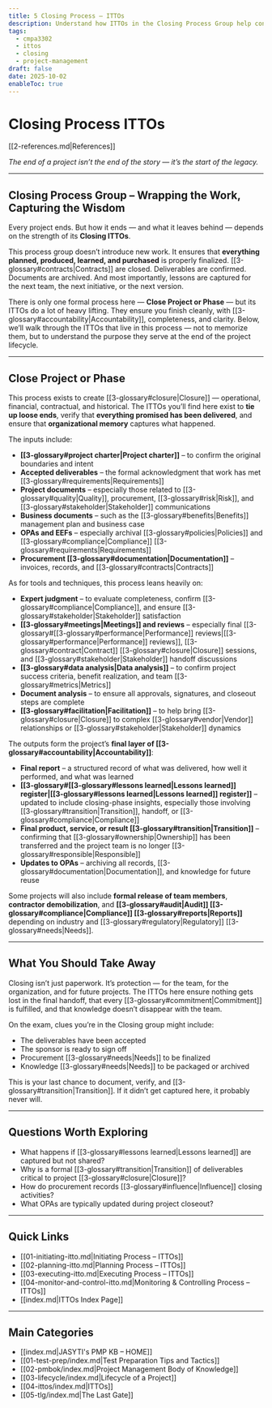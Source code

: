 ```yaml
---
title: 5 Closing Process – ITTOs
description: Understand how ITTOs in the Closing Process Group help consolidate, finalize, and hand off project knowledge, deliverables, and [[3-glossary#documentation|Documentation]].
tags:
  - cmpa3302
  - ittos
  - closing
  - project-management
draft: false
date: 2025-10-02
enableToc: true
---
```


# Closing Process ITTOs  
[[2-references.md|References]]  

*The end of a project isn’t the end of the story — it’s the start of the legacy.*

---

## Closing Process Group – Wrapping the Work, Capturing the Wisdom

Every project ends. But how it ends — and what it leaves behind — depends on the strength of its **Closing ITTOs**.

This process group doesn’t introduce new work. It ensures that **everything planned, produced, learned, and purchased** is properly finalized. [[3-glossary#contracts|Contracts]] are closed. Deliverables are confirmed. Documents are archived. And most importantly, lessons are captured for the next team, the next initiative, or the next version.

There is only one formal process here — **Close Project or Phase** — but its ITTOs do a lot of heavy lifting. They ensure you finish cleanly, with [[3-glossary#accountability|Accountability]], completeness, and clarity. Below, we’ll walk through the ITTOs that live in this process — not to memorize them, but to understand the purpose they serve at the end of the project lifecycle.

---

## Close Project or Phase

This process exists to create [[3-glossary#closure|Closure]] — operational, financial, contractual, and historical. The ITTOs you’ll find here exist to **tie up loose ends**, verify that **everything promised has been delivered**, and ensure that **organizational memory** captures what happened.

The inputs include:
- **[[3-glossary#project charter|Project charter]]** – to confirm the original boundaries and intent
- **Accepted deliverables** – the formal acknowledgment that work has met [[3-glossary#requirements|Requirements]]
- **Project documents** – especially those related to [[3-glossary#quality|Quality]], procurement, [[3-glossary#risk|Risk]], and [[3-glossary#stakeholder|Stakeholder]] communications
- **Business documents** – such as the [[3-glossary#benefits|Benefits]] management plan and business case
- **OPAs and EEFs** – especially archival [[3-glossary#policies|Policies]] and [[3-glossary#compliance|Compliance]] [[3-glossary#requirements|Requirements]]
- **Procurement [[3-glossary#documentation|Documentation]]** – invoices, records, and [[3-glossary#contracts|Contracts]]

As for tools and techniques, this process leans heavily on:
- **Expert judgment** – to evaluate completeness, confirm [[3-glossary#compliance|Compliance]], and ensure [[3-glossary#stakeholder|Stakeholder]] satisfaction
- **[[3-glossary#meetings|Meetings]] and reviews** – especially final [[3-glossary#[[3-glossary#performance|Performance]] reviews|[[3-glossary#performance|Performance]] reviews]], [[3-glossary#contract|Contract]] [[3-glossary#closure|Closure]] sessions, and [[3-glossary#stakeholder|Stakeholder]] handoff discussions
- **[[3-glossary#data analysis|Data analysis]]** – to confirm project success criteria, benefit realization, and team [[3-glossary#metrics|Metrics]]
- **Document analysis** – to ensure all approvals, signatures, and closeout steps are complete
- **[[3-glossary#facilitation|Facilitation]]** – to help bring [[3-glossary#closure|Closure]] to complex [[3-glossary#vendor|Vendor]] relationships or [[3-glossary#stakeholder|Stakeholder]] dynamics

The outputs form the project’s **final layer of [[3-glossary#accountability|Accountability]]**:
- **Final report** – a structured record of what was delivered, how well it performed, and what was learned
- **[[3-glossary#[[3-glossary#lessons learned|Lessons learned]] register|[[3-glossary#lessons learned|Lessons learned]] register]]** – updated to include closing-phase insights, especially those involving [[3-glossary#transition|Transition]], handoff, or [[3-glossary#compliance|Compliance]]
- **Final product, service, or result [[3-glossary#transition|Transition]]** – confirming that [[3-glossary#ownership|Ownership]] has been transferred and the project team is no longer [[3-glossary#responsible|Responsible]]
- **Updates to OPAs** – archiving all records, [[3-glossary#documentation|Documentation]], and knowledge for future reuse

Some projects will also include **formal release of team members**, **contractor demobilization**, and **[[3-glossary#audit|Audit]] [[3-glossary#compliance|Compliance]] [[3-glossary#reports|Reports]]** depending on industry and [[3-glossary#regulatory|Regulatory]] [[3-glossary#needs|Needs]].

---

## What You Should Take Away

Closing isn’t just paperwork. It’s protection — for the team, for the organization, and for future projects. The ITTOs here ensure nothing gets lost in the final handoff, that every [[3-glossary#commitment|Commitment]] is fulfilled, and that knowledge doesn’t disappear with the team.

On the exam, clues you’re in the Closing group might include:
- The deliverables have been accepted
- The sponsor is ready to sign off
- Procurement [[3-glossary#needs|Needs]] to be finalized
- Knowledge [[3-glossary#needs|Needs]] to be packaged or archived

This is your last chance to document, verify, and [[3-glossary#transition|Transition]]. If it didn’t get captured here, it probably never will.

---

## Questions Worth Exploring

- What happens if [[3-glossary#lessons learned|Lessons learned]] are captured but not shared?
- Why is a formal [[3-glossary#transition|Transition]] of deliverables critical to project [[3-glossary#closure|Closure]]?
- How do procurement records [[3-glossary#influence|Influence]] closing activities?
- What OPAs are typically updated during project closeout?

---

## Quick Links

- [[01-initiating-itto.md|Initiating Process – ITTOs]]
- [[02-planning-itto.md|Planning Process – ITTOs]]
- [[03-executing-itto.md|Executing Process – ITTOs]]
- [[04-monitor-and-control-itto.md|Monitoring & Controlling Process – ITTOs]]
- [[index.md|ITTOs Index Page]]

---

## Main Categories

- [[index.md|JASYTI's PMP KB – HOME]]
- [[01-test-prep/index.md|Test Preparation Tips and Tactics]]
- [[02-pmbok/index.md|Project Management Body of Knowledge]]
- [[03-lifecycle/index.md|Lifecycle of a Project]]
- [[04-ittos/index.md|ITTOs]]
- [[05-tlg/index.md|The Last Gate]]
